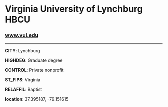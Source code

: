 # Virginia University of Lynchburg HBCU
### www.vul.edu
---
**CITY**: Lynchburg

**HIGHDEG**: Graduate degree

**CONTROL**: Private nonprofit

**ST_FIPS**: Virginia

**RELAFFIL**: Baptist

**location**: 37.395187, -79.151615